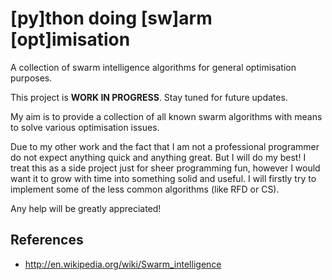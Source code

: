 # [py]thon doing [sw]arm [opt]imisation
A collection of swarm intelligence algorithms for general optimisation purposes.

This project is **WORK IN PROGRESS**. Stay tuned for future updates.

My aim is to provide a collection of all known swarm algorithms with means to solve various optimisation issues.

Due to my other work and the fact that I am not a professional programmer do not expect anything quick and anything great. But I will do my best! I treat this as a side project just for sheer programming fun, however I would want it to grow with time into something solid and useful. I will firstly try to implement some of the less common algorithms (like RFD or CS).

Any help will be greatly appreciated!

## References
* http://en.wikipedia.org/wiki/Swarm_intelligence
